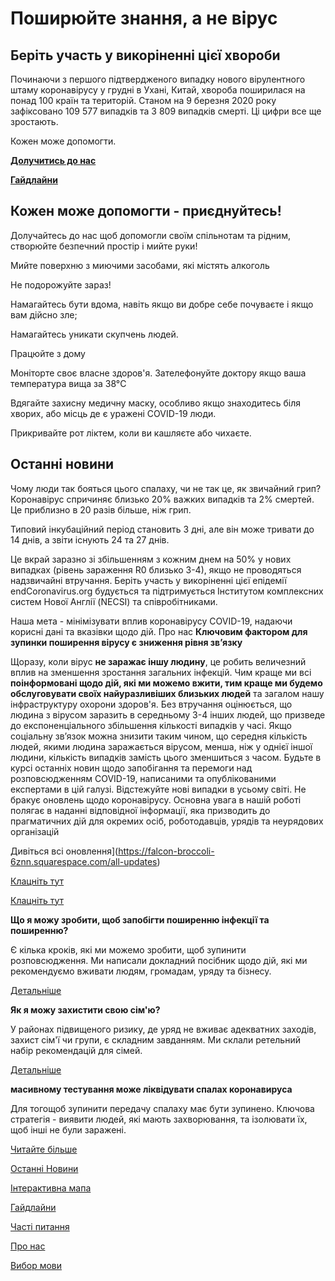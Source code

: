 # Поширюйте знання, а не вірус

## Беріть участь у викоріненні цієї хвороби


Починаючи з першого підтвердженого випадку нового вірулентного штаму коронавірусу у грудні в Ухані, Китай, хвороба поширилася на понад 100 країн та територій. Станом на 9 березня 2020 року зафіксовано 109 577 випадків та 3 809 випадків смерті. Ці цифри все ще зростають.


Кожен може допомогти.

**[Долучитись до нас](https://www.endcoronavirus.org/signup)**

**[Гайдлайни](https://www.endcoronavirus.org/guidelines)**

## Кожен може допомогти - приєднуйтесь!

Долучайтесь до нас щоб допомогли своїм спільнотам та рідним, створюйте безпечний простір і мийте руки! 

Мийте поверхню з миючими засобами, які містять алкоголь

Не подорожуйте зараз!

Намагайтесь бути вдома, навіть якщо ви добре себе почуваєте і якщо вам дійсно зле;

Намагайтесь уникати скупчень людей.

Працюйте з дому

Моніторте своє власне здоров'я. Зателефонуйте доктору якщо ваша температура вища за 38°C

Вдягайте захисну медичну маску, особливо якщо знаходитесь біля хворих, або місць де є уражені COVID-19 люди.

Прикривайте рот ліктем, коли ви кашляєте або чихаєте.

## Останні новини

Чому люди так бояться цього спалаху, чи не так це, як звичайний грип? Коронавірус спричиняє близько 20% важких випадків та 2% смертей. Це приблизно в 20 разів більше, ніж грип. 

Типовий інкубаційний період становить 3 дні, але він може тривати до 14 днів, а звіти існують 24 та 27 днів. 

Це вкрай заразно зі збільшенням з кожним днем на 50% у нових випадках (рівень зараження R0 близько 3-4), якщо не проводяться надзвичайні втручання. Беріть участь у викоріненні цієї епідемії endCoronavirus.org будується та підтримується Інститутом комплексних систем Нової Англії (NECSI) та співробітниками. 

Наша мета - мінімізувати вплив коронавірусу COVID-19, надаючи корисні дані та вказівки щодо дій. Про нас **Ключовим фактором для зупинки поширення вірусу є зниження рівня зв’язку**

 Щоразу, коли вірус **не заражає іншу людину**, це робить величезний вплив на зменшення зростання загальних інфекцій. Чим краще ми всі **поінформовані щодо дій, які ми можемо вжити, тим краще ми будемо обслуговувати своїх найуразливіших близьких людей** та загалом нашу інфраструктуру охорони здоров'я. Без втручання оцінюється, що людина з вірусом заразить в середньому 3-4 інших людей, що призведе до експоненціального збільшення кількості випадків у часі. Якщо соціальну зв’язок можна знизити таким чином, що середня кількість людей, якими людина заражається вірусом, менша, ніж у однієї іншої людини, кількість випадків замість цього зменшиться з часом. Будьте в курсі останніх новин щодо запобігання та перемоги над розповсюдженням COVID-19, написаними та опублікованими експертами в цій галузі. Відстежуйте нові випадки в усьому світі. Не бракує оновлень щодо коронавірусу. Основна увага в нашій роботі полягає в наданні відповідної інформації, яка призводить до прагматичних дій для окремих осіб, роботодавців, урядів та неурядових організацій


Дивіться всі оновлення](https://falcon-broccoli-6znn.squarespace.com/all-updates)

[Клацніть тут](https://falcon-broccoli-6znn.squarespace.com/march-10-2020)

[Клацніть тут](https://falcon-broccoli-6znn.squarespace.com/march-9-2020)

**Що я можу зробити, щоб запобігти поширенню інфекції та поширенню?**


Є кілька кроків, які ми можемо зробити, щоб зупинити розповсюдження. Ми написали докладний посібник щодо дій, які ми рекомендуємо вживати людям, громадам, уряду та бізнесу.


[Детальніше](https://falcon-broccoli-6znn.squarespace.com/guidelines)


**Як я можу захистити свою сім'ю?**


У районах підвищеного ризику, де уряд не вживає адекватних заходів, захист сім'ї чи групи, є складним завданням. Ми склали ретельний набір рекомендацій для сімей.


[Детальніше](https://falcon-broccoli-6znn.squarespace.com/guidelines)


**масивному тестування може ліквідувати спалах коронавируса**


Для тогощоб зупинити передачу спалаху має бути зупинено. Ключова стратегія - виявити людей, які мають захворювання, та ізолювати їх, щоб інші не були заражені.


[Читайте більше](https://falcon-broccoli-6znn.squarespace.com/massive-testing-can-stop-coronavirus)

[Останні Новини](https://falcon-broccoli-6znn.squarespace.com/updates)

[Інтерактивна мапа](https://falcon-broccoli-6znn.squarespace.com/map)

[Гайдлайни](https://falcon-broccoli-6znn.squarespace.com/guidelines)

[Часті питання](https://falcon-broccoli-6znn.squarespace.com/faq)

[Про нас](https://falcon-broccoli-6znn.squarespace.com/about)

[Вибор мови](https://falcon-broccoli-6znn.squarespace.com/language)


